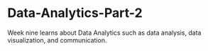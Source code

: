 # Data-Analytics-Part-2
Week nine learns about Data Analytics such as data analysis, data visualization, and communication.
